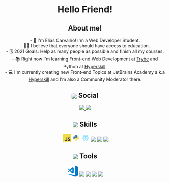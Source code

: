 <h1 align="center">Hello Friend!</h1>

<h2 align="center"> About me!</h2>

<p align="center">- 👋 I'm Elias Carvalho! I'm a Web Developer Student.</br>
- 👨‍💻 I believe that everyone should have access to education.</br>
- 🗓️ 2021 Goals: Help as many people as possible and finish all my courses.</br>
- 📚 Right now I'm learning Front-end Web Development at <a href="https://www.betrybe.com/">Trybe</a> and Python at <a href="https://hyperskill.org/profile/18560703">Hyperskill</a>.</br>
- 💻 I'm currently creating new Front-end Topics at JetBrains Academy a.k.a <a href="https://hyperskill.org/profile/18560703">Hyperskill</a> and I'm also a Community Moderator there.</br>
</p>

<h2 align="center"><img align="center" width="30px" src="https://i.imgur.com/sJFB1V5.png"/> Social</h2>
<p align="center">

<a href="https://www.linkedin.com/in/elias-carvalho-98b3201b1/">
<img src="https://img.shields.io/badge/linkedin-%230077B5.svg?&style=for-the-badge&logo=linkedin&logoColor=white" />
</a>
<a href="mailto:eliascarvalho153@gmail.com">
<img src="https://img.shields.io/badge/gmail-%23D14836.svg?&style=for-the-badge&logo=gmail&logoColor=white" />
</a>
</p>

<h2 align="center">
<img align="center" width="30px" src="https://i.imgur.com/6ynJdoG.png"/> Skills
</h2>

<p align="center">
<img width="5%" src="https://cdn1.iconfinder.com/data/icons/social-media-logos-7/64/css-3-512.png" alt=""/> 
<img width="5%" src="https://raw.githubusercontent.com/github/explore/80688e429a7d4ef2fca1e82350fe8e3517d3494d/topics/javascript/javascript.png"/>
<img width="5%" src="https://raw.githubusercontent.com/github/explore/80688e429a7d4ef2fca1e82350fe8e3517d3494d/topics/python/python.png"/>
<img width="5%" src="https://raw.githubusercontent.com/github/explore/80688e429a7d4ef2fca1e82350fe8e3517d3494d/topics/react/react.png"/>
<img width="5%" src="https://cdn.iconscout.com/icon/free/png-512/redux-283024.png"/>
<img width="5%" src="https://images.squarespace-cdn.com/content/v1/576dc6d2579fb313163ccfa0/1574919316736-CW18XAGSYG8O810Q0OHB/ke17ZwdGBToddI8pDm48kP06O0_IHyRXSOOiqwgWaApZw-zPPgdn4jUwVcJE1ZvWEtT5uBSRWt4vQZAgTJucoTqqXjS3CfNDSuuf31e0tVEsL0EX72Q6S7TgfQYQBQpkz5xM6Qt8VXd_xJGg_ziCFib8BodarTVrzIWCp72ioWw/mysql_PNG9.png?format=500w"/>
<img width="5%" src="https://img.icons8.com/color/452/mongodb.png"/>
</p>

<h2 align="center">
<img align="center" width="30px" src="https://cdn4.iconfinder.com/data/icons/seo-and-digital-marketing-5-2/128/239-512.png"/>
Tools
</h2>

<p align="center">
<img width="35px" src="https://raw.githubusercontent.com/github/explore/80688e429a7d4ef2fca1e82350fe8e3517d3494d/topics/visual-studio-code/visual-studio-code.png" />
<img width="35px" src="https://upload.wikimedia.org/wikipedia/commons/thumb/a/a1/PyCharm_Logo.svg/1024px-PyCharm_Logo.svg.png" />
<img width="35px" src="https://upload.wikimedia.org/wikipedia/commons/thumb/d/d7/WebStorm.png/1200px-WebStorm.png" />
<img width="35px" src="https://upload.wikimedia.org/wikipedia/commons/thumb/3/3f/Git_icon.svg/1200px-Git_icon.svg.png" />
<img width="35px" src="https://i.imgur.com/uDYtnyp.png" />
</p>
